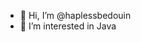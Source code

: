 - 👋 Hi, I’m @haplessbedouin
- 👀 I’m interested in Java

<!---
haplessbedouin/haplessbedouin is a ✨ special ✨ repository because its `README.md` (this file) appears on your GitHub profile.
You can click the Preview link to take a look at your changes.
--->

